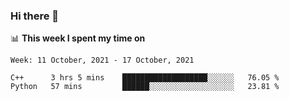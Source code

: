 ### Hi there 👋

📊 __This week I spent my time on__
<!--START_SECTION:waka-->
```text
Week: 11 October, 2021 - 17 October, 2021

C++      3 hrs 5 mins    ███████████████████░░░░░░   76.05 % 
Python   57 mins         ██████░░░░░░░░░░░░░░░░░░░   23.81 % 
```
<!--END_SECTION:waka-->
<!--
**SREEHARI-M-S/SREEHARI-M-S** is a ✨ _special_ ✨ repository because its `README.md` (this file) appears on your GitHub profile.

Here are some ideas to get you started:

- 🔭 I’m currently working on ...
- 🌱 I’m currently learning ...
- 👯 I’m looking to collaborate on ...
- 🤔 I’m looking for help with ...
- 💬 Ask me about ...
- 📫 How to reach me: ...
- 😄 Pronouns: ...
- ⚡ Fun fact: ...
-->
